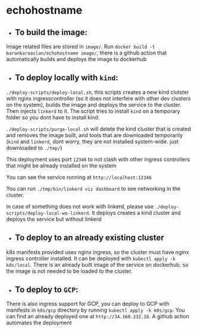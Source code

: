 # echohostname

- ## To build the image:

Image related files are stored in `image/`. Run `docker build -t barankaraaslan/echohostname image/`, there is a github action that automatically builds and deploys the image to dockerhub

- ## To deploy locally with `kind`:

`./deploy-scripts/deploy-local.sh`, this scripts creates a new kind clutster with nginx ingresscontroller (so it does not interfere with other dev clusters on the system), builds the image and deploys the service to the cluster. Then injects `linkerd` to it.
The script tries to install `kind` on a temporary folder so you dont have to install kind.

`./deploy-scripts/purge-local.sh` will delete the kind cluster that is created and removes the image built, and tools that are downloaded temporarily (`kind` and `linkerd`, dont worry, they are not installed system-wide. just downloaded to `./tmp/`)

This deployment uses port `12346` to not clash with other ingress controllers that might be already installed on the system

You can see the service running at `http://localhost:12346`

You can run `./tmp/bin/linkerd viz dashboard` to see networking in the cluster.

In case of something does not work with linkerd, please use `./deploy-scripts/deploy-local-wo-linkerd`. It deploys creates a kind cluster and deploys the service but without linkerd

- ## To deploy to an already existing cluster

k8s manifests provided uses nginx ingress, so the cluster must have nginx ingress controller installed. It can be deployed with `kubectl apply -k k8s/local`. There is an already built image of the service on dockerhub, so the image is not needed to be loaded to the cluster.

- ## To deploy to `GCP`:

There is also ingress support for GCP, you can deploy to GCP with manifests in `k8s/gcp` directory by running `kubectl apply -k k8s/gcp`. You can find an already deployed one at `http://34.160.232.16`. A github action automates the deployment
